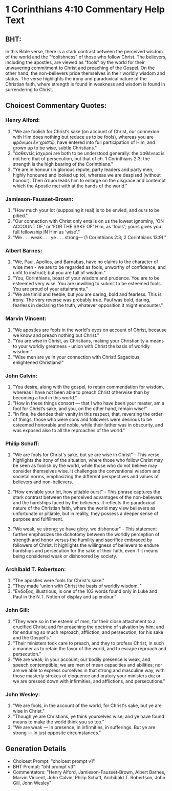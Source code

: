 # 1 Corinthians 4:10 Commentary Help Text

## BHT:
In this Bible verse, there is a stark contrast between the perceived wisdom of the world and the "foolishness" of those who follow Christ. The believers, including the apostles, are viewed as "fools" by the world for their unwavering commitment to Christ and preaching of the Gospel. On the other hand, the non-believers pride themselves in their worldly wisdom and status. The verse highlights the irony and paradoxical nature of the Christian faith, where strength is found in weakness and wisdom is found in surrendering to Christ.

## Choicest Commentary Quotes:
### Henry Alford:
1. "We are foolish for Christ’s sake (on account of Christ, our connexion with Him does nothing but reduce us to be fools), whereas you are φρόνιμοι ἐν χριστῷ, have entered into full participation of Him, and grown up to be wise, subtle Christians."
2. "ἀσθενεῖς ἰσχυροί are both to be understood generally: the ἀσθένεια is not here that of persecution, but that of ch. 1 Corinthians 2:3; the strength is the high bearing of the Corinthians."
3. "Ye are in honour (in glorious repute, party leaders and party men, highly honoured and looked up to), whereas we are despised (without honour). Then ἄτιμοι leads him to enlarge on the disgrace and contempt which the Apostle met with at the hands of the world."

### Jamieson-Fausset-Brown:
1. "How much your lot (supposing it real) is to be envied, and ours to be pitied."
2. "Our connection with Christ only entails on us the lowest ignominy, 'ON ACCOUNT OF,' or 'FOR THE SAKE OF' Him, as 'fools'; yours gives you full fellowship IN Him as 'wise'."
3. "We . . . weak . . . ye . . . strong— (1 Corinthians 2:3; 2 Corinthians 13:9)."


### Albert Barnes:
1. "We, Paul, Apollos, and Barnabas, have no claims to the character of wise men - we are to be regarded as fools, unworthy of confidence, and unfit to instruct; but you are full of wisdom."
2. "You, Corinthians, boast of your wisdom and prudence. You are to be esteemed very wise. You are unwilling to submit to be esteemed fools. You are proud of your attainments."
3. "We are timid and feeble, but you are daring, bold and fearless. This is irony. The very reverse was probably true. Paul was bold, daring, fearless in declaring the truth, whatever opposition it might encounter."

### Marvin Vincent:
1. "We apostles are fools in the world's eyes on account of Christ, because we know and preach nothing but Christ." 
2. "You are wise in Christ, as Christians, making your Christianity a means to your worldly greatness - union with Christ the basis of worldly wisdom." 
3. "Wise men are ye in your connection with Christ! Sagacious, enlightened Christians!"

### John Calvin:
1. "You desire, along with the gospel, to retain commendation for wisdom, whereas I have not been able to preach Christ otherwise than by becoming a fool in this world."
2. "How in these things consort — that I who have been your master, am a fool for Christ’s sake, and you, on the other hand, remain wise!"
3. "In fine, he derides their vanity in this respect, that, reversing the order of things, those who were sons and followers were desirous to be esteemed honorable and noble, while their father was in obscurity, and was exposed also to all the reproaches of the world."

### Philip Schaff:
1. "We are fools for Christ's sake, but ye are wise in Christ" - This verse highlights the irony of the situation, where those who follow Christ may be seen as foolish by the world, while those who do not believe may consider themselves wise. It challenges the conventional wisdom and societal norms, emphasizing the different perspectives and values of believers and non-believers.

2. "How enviable your lot, how pitiable ours!" - This phrase captures the stark contrast between the perceived advantages of the non-believers and the hardships faced by the believers. It reflects the paradoxical nature of the Christian faith, where the world may view believers as unfortunate or pitiable, but in reality, they possess a deeper sense of purpose and fulfillment.

3. "We weak, ye strong; ye have glory, we dishonour" - This statement further emphasizes the dichotomy between the worldly perception of strength and honor versus the humility and sacrifice embraced by followers of Christ. It highlights the willingness of believers to endure hardships and persecution for the sake of their faith, even if it means being considered weak or dishonored by society.

### Archibald T. Robertson:
1. "The apostles were fools for Christ's sake."
2. "They made 'union with Christ the basis of worldly wisdom.'"
3. "Ενδοξος, illustrious, is one of the 103 words found only in Luke and Paul in the N.T. Notion of display and splendour."

### John Gill:
1. "They were so in the esteem of men, for their close attachment to a crucified Christ; and for preaching the doctrine of salvation by him; and for enduring so much reproach, affliction, and persecution, for his sake and the Gospel's."
2. "Their ministers took care to preach, and they to profess Christ, in such a manner as to retain the favor of the world, and to escape reproach and persecution."
3. "We are weak; in your account; our bodily presence is weak, and speech contemptible; we are men of mean capacities and abilities; nor are we able to express ourselves in that strong and masculine way, with those masterly strokes of eloquence and oratory your ministers do; or we are pressed down with infirmities, and afflictions, and persecutions."

### John Wesley:
1. "We are fools, in the account of the world, for Christ's sake, but ye are wise in Christ." 
2. "Though ye are Christians, ye think yourselves wise; and ye have found means to make the world think you so too."
3. "We are weak — In presence, in infirmities, in sufferings. But ye are strong — In just opposite circumstances."


## Generation Details
- Choicest Prompt: "choicest prompt v1"
- BHT Prompt: "bht prompt v3"
- Commentators: "Henry Alford, Jamieson-Fausset-Brown, Albert Barnes, Marvin Vincent, John Calvin, Philip Schaff, Archibald T. Robertson, John Gill, John Wesley"
